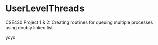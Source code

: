 UserLevelThreads
================

CSE430 Project 1 &amp; 2: Creating routines for queuing multiple processes using doubly linked list

yoyo